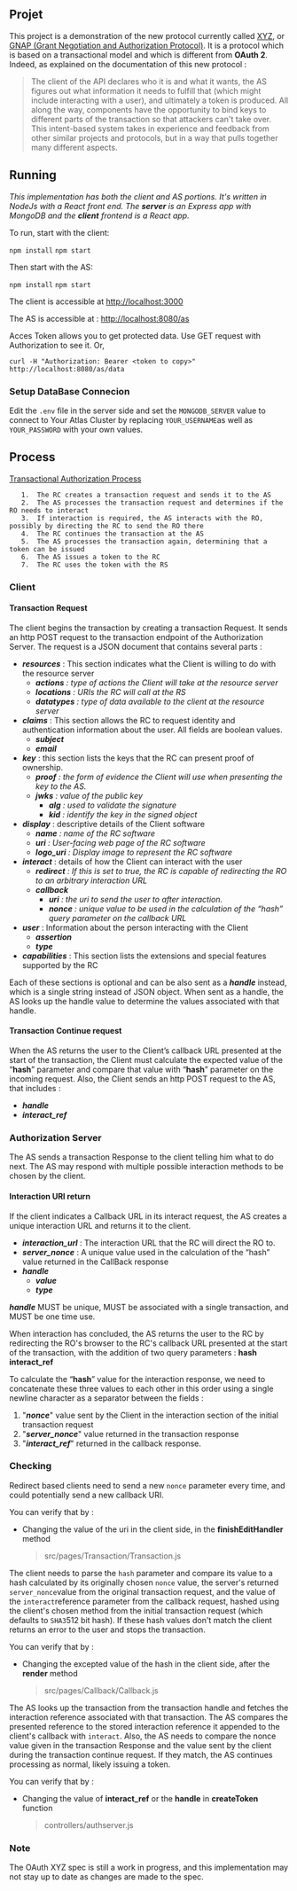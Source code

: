## Projet 

This project is a demonstration of the new protocol currently called [XYZ](https://oauth.xyz), or [GNAP (Grant Negotiation and Authorization Protocol)](https://datatracker.ietf.org/wg/txauth/about/). It is a protocol which is based on a transactional model and which is different from **OAuth 2**. Indeed, as explained on the documentation of this new protocol : 
>The client of the API declares who it is and what it wants, the AS figures out what information it needs to fulfill that (which might include interacting with a user), and ultimately a token is produced. All along the way, components have the opportunity to bind keys to different parts of the transaction so that attackers can't take over. This intent-based system takes in experience and feedback from other similar projects and protocols, but in a way that pulls together many different aspects.

## Running

*This implementation has both the client and AS portions. It's written in NodeJs with a React front end. The **server** is an Express app with MongoDB and the **client** frontend is a React app.*

To run, start with the client:

`npm install`
`npm start`

Then start with the AS:

`npm install`
`npm start`

The client is accessible at <http://localhost:3000>

The AS is accessible at : <http://localhost:8080/as>

Acces Token allows you to get protected data. Use GET request with Authorization to see it. Or, 

`curl -H "Authorization: Bearer <token to copy>" http://localhost:8080/as/data`

### Setup DataBase Connecion 

Edit the `.env` file in the server side and set the `MONGODB_SERVER` value to connect to Your Atlas Cluster by 
replacing `YOUR_USERNAME`as well as `YOUR_PASSWORD` with your own values.  

## Process
[Transactional Authorization Process](https://tools.ietf.org/html/draft-richer-transactional-authz-08#page-3)
```sequence
   1.  The RC creates a transaction request and sends it to the AS
   2.  The AS processes the transaction request and determines if the RO needs to interact
   3.  If interaction is required, the AS interacts with the RO, possibly by directing the RC to send the RO there
   4.  The RC continues the transaction at the AS
   5.  The AS processes the transaction again, determining that a token can be issued
   6.  The AS issues a token to the RC
   7.  The RC uses the token with the RS
```
### Client 
#### Transaction Request
The client begins the transaction by creating a transaction Request. It sends an http POST request to the transaction endpoint of the Authorization Server. The request is a JSON document that contains several parts :

- ***resources*** : This section indicates what the Client is willing to do with the resource server
	- ***actions** : type of actions the Client will take at the resource server*
	- ***locations** : URIs the RC will call at the RS*
	-   ***datatypes** : type of data available to the client at the resource server*
-  ***claims*** : This section allows the RC to request identity and authentication information about the user. All fields are boolean values.
	-   ***subject***
	-   ***email***
-   ***key*** : this section lists the keys that the RC can present proof of ownership.
	-   ***proof** : the form of evidence the Client will use when presenting the key to the AS.*
	-   ***jwks** : value of the public key*
		-   ***alg** : used to validate the signature*
		-   ***kid** : identify the key in the signed object*
-   ***display*** : descriptive details of the Client software
	-   ***name** : name of the RC software*  
	-   ***uri** : User-facing web page of the RC software*
	-   ***logo_uri** : Display image to represent the RC software*
-   ***interact*** : details of how the Client can interact with the user
	-   ***redirect** : If this is set to true, the RC is capable of redirecting the RO to an arbitrary interaction URL*   
	-   ***callback***
		-   ***uri** : the uri to send the user to after interaction.*
	    -   ***nonce** : unique value to be used in the calculation of the “hash” query parameter on the callback URL*
-   ***user*** : Information about the person interacting with the Client
	-   ***assertion***
	-   ***type***
-   ***capabilities*** : This section lists the extensions and special features supported by the RC

Each of these sections is optional and can be also sent as a ***handle*** instead, which is a single string instead of JSON object. When sent as a handle, the AS looks up the handle value to determine the values associated with that handle.

#### Transaction Continue request
When the AS returns the user to the Client’s callback URL presented at the start of the transaction, the Client must calculate the expected value of the “**hash**” parameter and compare that value with “**hash**” parameter on the incoming request. Also, the Client sends an http POST request to the AS, that includes :
-   ***handle***
-   ***interact_ref***

### Authorization Server
The AS sends a transaction Response to the client telling him what to do next. The AS may respond with multiple possible interaction methods to be chosen by the client.

#### Interaction URI return
If the client indicates a Callback URL in its interact request, the AS creates a unique interaction URL and returns it to the client.
-   ***interaction_url*** : The interaction URL that the RC will direct the RO to.
-   ***server_nonce*** : A unique value used in the calculation of the “hash” value returned in the CallBack response
-   ***handle***
	-   ***value***
	-   ***type***

***handle*** MUST be unique, MUST be associated with a single transaction, and MUST be one time use.

When interaction has concluded, the AS returns the user to the RC by redirecting the RO's browser to the RC's callback URL presented at the start of the transaction, with the addition of two query parameters :
**hash**
**interact_ref**

To calculate the “**hash**” value for the interaction response, we need to concatenate these three values to each other in this order using a single newline character as a separator between the fields : 

 1. "***nonce***" value sent by the Client in the interaction section of the initial transaction request
 2. "***server_nonce***" value returned in the transaction response
 3. "***interact_ref***" returned in the callback response.

### Checking

Redirect based clients need to send a new `nonce` parameter every time, and could potentially send a new callback URI. 

You can verify that by :

- Changing the value of the uri in the client side, in the **finishEditHandler** method 
	> src/pages/Transaction/Transaction.js  

The client needs to parse the `hash` parameter and compare its value to a hash calculated by its originally chosen `nonce` value, the server's returned `server_nonce`value from the original transaction request, and the value of the `interact`reference parameter from the callback request, hashed using the client's chosen method from the initial transaction request (which defaults to `SHA3`512 bit hash). If these hash values don't match the client returns an error to the user and stops the transaction.

You can verify that by :

- Changing the excepted value of the hash in the client side, after the **render** method 
	> src/pages/Callback/Callback.js  

The AS looks up the transaction from the transaction handle and fetches the interaction reference associated with that transaction. The AS compares the presented reference to the stored interaction reference it appended to the client's callback with `interact`. Also, the AS needs to compare the nonce value given in the transaction Response and the value sent by the client during the transaction continue request. If they match, the AS continues processing as normal, likely issuing a token. 

You can verify that by :

- Changing the value of **interact_ref** or the **handle** in **createToken** function 
	> controllers/authserver.js

### Note 
The OAuth XYZ spec is still a work in progress, and this implementation may not stay up to date as changes are made to the spec.
